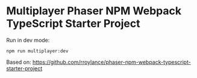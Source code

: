# Multiplayer Phaser NPM Webpack TypeScript Starter Project 

Run in dev mode:

`npm run multiplayer:dev`


Based on: https://github.com/rroylance/phaser-npm-webpack-typescript-starter-project